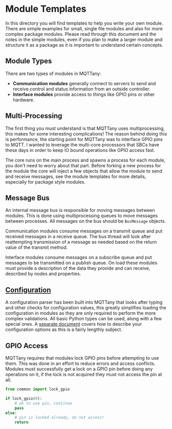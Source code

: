 # Module Templates

In this directory you will find templates to help you write your own module. There are
simple examples for small, single file modules and also for more complex package modules.
Please read through this document and the notes in the simple modules, even if you plan
to make a larger module and structure it as a package as it is important to understand
certain concepts.

## Module Types

There are two types of modules in MQTTany:

* **Communication modules** generally connect to servers to send and receive control
  and status information from an outside controller.
* **Interface modules** provide access to things like GPIO pins or other hardware.

## Multi-Processing

The first thing you must understand is that MQTTany uses multiprocessing, this makes for
some interesting complications! The reason behind doing this is performance, the starting
point for MQTTany was to interface GPIO pins to MQTT. I wanted to leverage the multi-core
processors that SBCs have these days in order to keep IO bound operations like GPIO
access fast.

The core runs on the main process and spawns a process for each module, you don't need
to worry about that part. Before forking a new process for the module the core will
inject a few objects that allow the module to send and receive messages, see the module
templates for more details, especially for package style modules.

## Message Bus

An internal message bus is responsible for moving messages between modules. This is done
using multiprocessing queues to move messages between processes. All messages on the bus
should be `BusMessage` objects.

Communication modules consume messages on a transmit queue and put received messages in
a receive queue. The bus thread will look after reattempting transmission of a message
as needed based on the return value of the transmit method.

Interface modules consume messages on a subscribe queue and put messages to be
transmitted on a publish queue. On load these modules must provide a description of the
data they provide and can receive, described by nodes and properties.

## [Configuration](configuration.md)

A configuration parser has been built into MQTTany that looks after typing and other
checks for configuration values, this greatly simplifies loading the configuration in
modules as they are only required to perform the more complex validations. All basic
Python types can be used, along with a few special ones. A
[separate document](configuration.md) covers how to describe your configuration options
as this is a fairly lengthly subject.

## GPIO Access

MQTTany requires that modules lock GPIO pins before attempting to use them. This was
done in an effort to reduce errors and access conflicts. Modules must successfully get
a lock on a GPIO pin before doing any operations on it, if the lock is not acquired they
must not access the pin at all.

```python
from common import lock_gpio

if lock_gpio(0):
    # ok to use pin, continue
    pass
else:
    # pin is locked already, do not access!
    return
```
